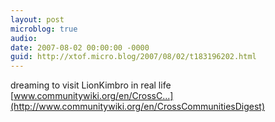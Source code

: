 ```yaml
---
layout: post
microblog: true
audio: 
date: 2007-08-02 00:00:00 -0000
guid: http://xtof.micro.blog/2007/08/02/t183196202.html
---
```

dreaming to visit LionKimbro in real life [www.communitywiki.org/en/CrossC...](http://www.communitywiki.org/en/CrossCommunitiesDigest)
